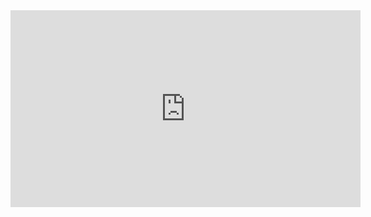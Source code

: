 
<iframe width="560" height="315" src="http://www.youtube.com/embed/AUET5h6affE" frameborder="0" allowfullscreen></iframe>
